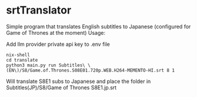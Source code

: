 # srtTranslator

Simple program that translates English subtitles to Japanese (configured for Game of Thrones at the moment)
Usage:

Add llm provider private api key to .env file

```
nix-shell
cd translate
python3 main.py run Subtitles\ \(EN\)/S8/Game.of.Thrones.S08E01.720p.WEB.H264-MEMENTO-HI.srt 8 1
```

Will translate S8E1 subs to Japanese and place the folder in Subtitles(JP)/S8/Game of Thrones S8E1.jp.srt

